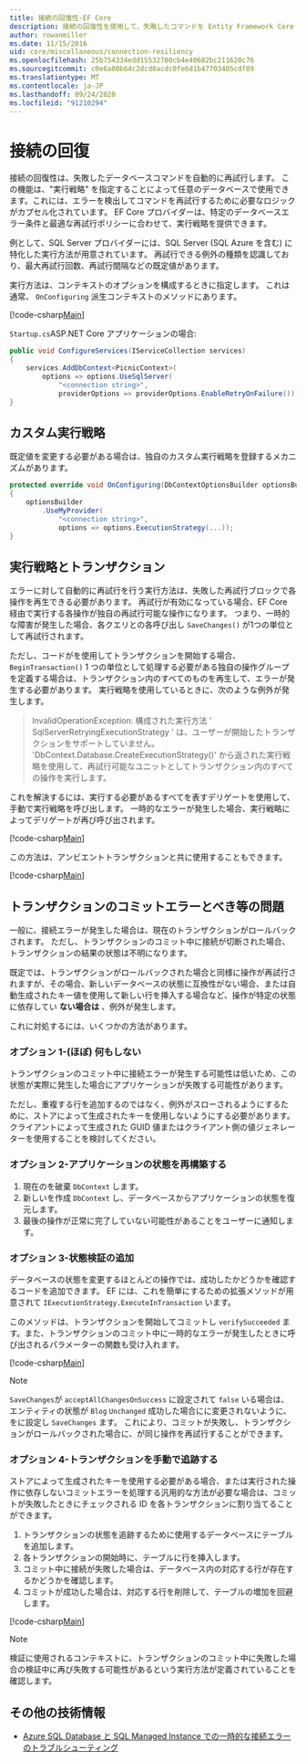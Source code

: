 ```yaml
---
title: 接続の回復性-EF Core
description: 接続の回復性を使用して、失敗したコマンドを Entity Framework Core で自動的に再試行する
author: rowanmiller
ms.date: 11/15/2016
uid: core/miscellaneous/connection-resiliency
ms.openlocfilehash: 25b754334edd15532780cb4e40682bc211620c76
ms.sourcegitcommit: c0e6a00b64c2dcd8acdc0fe6d1b47703405cdf09
ms.translationtype: MT
ms.contentlocale: ja-JP
ms.lasthandoff: 09/24/2020
ms.locfileid: "91210294"
---
```

# <a name="connection-resiliency"></a>接続の回復

接続の回復性は、失敗したデータベースコマンドを自動的に再試行します。 この機能は、"実行戦略" を指定することによって任意のデータベースで使用できます。これには、エラーを検出してコマンドを再試行するために必要なロジックがカプセル化されています。 EF Core プロバイダーは、特定のデータベースエラー条件と最適な再試行ポリシーに合わせて、実行戦略を提供できます。

例として、SQL Server プロバイダーには、SQL Server (SQL Azure を含む) に特化した実行方法が用意されています。 再試行できる例外の種類を認識しており、最大再試行回数、再試行間隔などの既定値があります。

実行方法は、コンテキストのオプションを構成するときに指定します。 これは通常、 `OnConfiguring` 派生コンテキストのメソッドにあります。

[!code-csharp[Main](../../../samples/core/Miscellaneous/ConnectionResiliency/Program.cs#OnConfiguring)]

`Startup.cs`ASP.NET Core アプリケーションの場合:

``` csharp
public void ConfigureServices(IServiceCollection services)
{
    services.AddDbContext<PicnicContext>(
        options => options.UseSqlServer(
            "<connection string>",
            providerOptions => providerOptions.EnableRetryOnFailure()));
}
```

## <a name="custom-execution-strategy"></a>カスタム実行戦略

既定値を変更する必要がある場合は、独自のカスタム実行戦略を登録するメカニズムがあります。

``` csharp
protected override void OnConfiguring(DbContextOptionsBuilder optionsBuilder)
{
    optionsBuilder
        .UseMyProvider(
            "<connection string>",
            options => options.ExecutionStrategy(...));
}
```

## <a name="execution-strategies-and-transactions"></a>実行戦略とトランザクション

エラーに対して自動的に再試行を行う実行方法は、失敗した再試行ブロックで各操作を再生できる必要があります。 再試行が有効になっている場合、EF Core 経由で実行する各操作が独自の再試行可能な操作になります。 つまり、一時的な障害が発生した場合、各クエリとの各呼び出し `SaveChanges()` が1つの単位として再試行されます。

ただし、コードがを使用してトランザクションを開始する場合、 `BeginTransaction()` 1 つの単位として処理する必要がある独自の操作グループを定義する場合は、トランザクション内のすべてのものを再生して、エラーが発生する必要があります。 実行戦略を使用しているときに、次のような例外が発生します。

> InvalidOperationException: 構成された実行方法 ' SqlServerRetryingExecutionStrategy ' は、ユーザーが開始したトランザクションをサポートしていません。 'DbContext.Database.CreateExecutionStrategy()' から返された実行戦略を使用して、再試行可能なユニットとしてトランザクション内のすべての操作を実行します。

これを解決するには、実行する必要があるすべてを表すデリゲートを使用して、手動で実行戦略を呼び出します。 一時的なエラーが発生した場合、実行戦略によってデリゲートが再び呼び出されます。

[!code-csharp[Main](../../../samples/core/Miscellaneous/ConnectionResiliency/Program.cs#ManualTransaction)]

この方法は、アンビエントトランザクションと共に使用することもできます。

[!code-csharp[Main](../../../samples/core/Miscellaneous/ConnectionResiliency/Program.cs#AmbientTransaction)]

## <a name="transaction-commit-failure-and-the-idempotency-issue"></a>トランザクションのコミットエラーとべき等の問題

一般に、接続エラーが発生した場合は、現在のトランザクションがロールバックされます。 ただし、トランザクションのコミット中に接続が切断された場合、トランザクションの結果の状態は不明になります。 

既定では、トランザクションがロールバックされた場合と同様に操作が再試行されますが、その場合、新しいデータベースの状態に互換性がない場合、または自動生成されたキー値を使用して新しい行を挿入する場合など、操作が特定の状態に依存してい **ない場合は** 、例外が発生します。

これに対処するには、いくつかの方法があります。

### <a name="option-1---do-almost-nothing"></a>オプション 1-(ほぼ) 何もしない

トランザクションのコミット中に接続エラーが発生する可能性は低いため、この状態が実際に発生した場合にアプリケーションが失敗する可能性があります。

ただし、重複する行を追加するのではなく、例外がスローされるようにするために、ストアによって生成されたキーを使用しないようにする必要があります。 クライアントによって生成された GUID 値またはクライアント側の値ジェネレーターを使用することを検討してください。

### <a name="option-2---rebuild-application-state"></a>オプション 2-アプリケーションの状態を再構築する

1. 現在のを破棄 `DbContext` します。
2. 新しいを作成 `DbContext` し、データベースからアプリケーションの状態を復元します。
3. 最後の操作が正常に完了していない可能性があることをユーザーに通知します。

### <a name="option-3---add-state-verification"></a>オプション 3-状態検証の追加

データベースの状態を変更するほとんどの操作では、成功したかどうかを確認するコードを追加できます。 EF には、これを簡単にするための拡張メソッドが用意されて `IExecutionStrategy.ExecuteInTransaction` います。

このメソッドは、トランザクションを開始してコミットし `verifySucceeded` ます。また、トランザクションのコミット中に一時的なエラーが発生したときに呼び出されるパラメーターの関数も受け入れます。

[!code-csharp[Main](../../../samples/core/Miscellaneous/ConnectionResiliency/Program.cs#Verification)]

> [!NOTE]
> `SaveChanges`が `acceptAllChangesOnSuccess` に設定されて `false` いる場合は、エンティティの状態が `Blog` `Unchanged` 成功した場合にに変更されないように、をに設定し `SaveChanges` ます。 これにより、コミットが失敗し、トランザクションがロールバックされた場合に、が同じ操作を再試行することができます。

### <a name="option-4---manually-track-the-transaction"></a>オプション 4-トランザクションを手動で追跡する

ストアによって生成されたキーを使用する必要がある場合、または実行された操作に依存しないコミットエラーを処理する汎用的な方法が必要な場合は、コミットが失敗したときにチェックされる ID を各トランザクションに割り当てることができます。

1. トランザクションの状態を追跡するために使用するデータベースにテーブルを追加します。
2. 各トランザクションの開始時に、テーブルに行を挿入します。
3. コミット中に接続が失敗した場合は、データベース内の対応する行が存在するかどうかを確認します。
4. コミットが成功した場合は、対応する行を削除して、テーブルの増加を回避します。

[!code-csharp[Main](../../../samples/core/Miscellaneous/ConnectionResiliency/Program.cs#Tracking)]

> [!NOTE]
> 検証に使用されるコンテキストに、トランザクションのコミット中に失敗した場合の検証中に再び失敗する可能性があるという実行方法が定義されていることを確認します。

## <a name="additional-resources"></a>その他の技術情報

* [Azure SQL Database と SQL Managed Instance での一時的な接続エラーのトラブルシューティング](/azure/azure-sql/database/troubleshoot-common-connectivity-issues)
